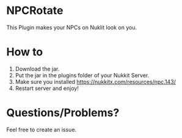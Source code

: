 # NPCRotate
This Plugin makes your NPCs on Nuklit look on you.

# How to
1. Download the jar.
2. Put the jar in the plugins folder of your Nukkit Server.
3. Make sure you installed https://nukkitx.com/resources/npc.143/
4. Restart server and enjoy!

# Questions/Problems?
Feel free to create an issue.
